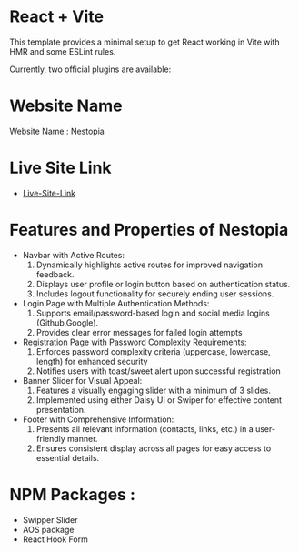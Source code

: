 # React + Vite

This template provides a minimal setup to get React working in Vite with HMR and some ESLint rules.

Currently, two official plugins are available:


# Website Name
Website Name : Nestopia 
# Live Site Link
- [Live-Site-Link]( https://nestopia-auth.web.app)

# Features and Properties of Nestopia

- Navbar with Active Routes:
   1. Dynamically highlights active routes for improved navigation feedback.
   2. Displays user profile or login button based on authentication status.
   3. Includes logout functionality for securely ending user sessions.
- Login Page with Multiple Authentication Methods:
   1. Supports email/password-based login and social media logins (Github,Google).
   2. Provides clear error messages for failed login attempts
- Registration Page with Password Complexity Requirements:
   1. Enforces password complexity criteria (uppercase, lowercase, length) for enhanced security
   2. Notifies users with toast/sweet alert upon successful registration
- Banner Slider for Visual Appeal:
   1. Features a visually engaging slider with a minimum of 3 slides.
   2. Implemented using either Daisy UI or Swiper for effective content presentation.
- Footer with Comprehensive Information:
   1. Presents all relevant information (contacts, links, etc.) in a user-friendly manner.
   2. Ensures consistent display across all pages for easy access to essential details. 
# NPM Packages :
  * Swipper Slider 
  * AOS package
  * React Hook Form
